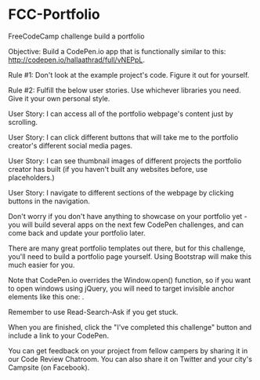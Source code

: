 # FCC-Portfolio
FreeCodeCamp challenge build a portfolio

Objective: Build a CodePen.io app that is functionally similar to this: http://codepen.io/hallaathrad/full/vNEPpL.

Rule #1: Don't look at the example project's code. Figure it out for yourself.

Rule #2: Fulfill the below user stories. Use whichever libraries you need. Give it your own personal style.

User Story: I can access all of the portfolio webpage's content just by scrolling.

User Story: I can click different buttons that will take me to the portfolio creator's different social media pages.

User Story: I can see thumbnail images of different projects the portfolio creator has built (if you haven't built any websites before, use placeholders.)

User Story: I navigate to different sections of the webpage by clicking buttons in the navigation.

Don't worry if you don't have anything to showcase on your portfolio yet - you will build several apps on the next few CodePen challenges, and can come back and update your portfolio later.

There are many great portfolio templates out there, but for this challenge, you'll need to build a portfolio page yourself. Using Bootstrap will make this much easier for you.

Note that CodePen.io overrides the Window.open() function, so if you want to open windows using jQuery, you will need to target invisible anchor elements like this one: <a target='_blank'>.

Remember to use Read-Search-Ask if you get stuck.

When you are finished, click the "I've completed this challenge" button and include a link to your CodePen.

You can get feedback on your project from fellow campers by sharing it in our Code Review Chatroom. You can also share it on Twitter and your city's Campsite (on Facebook).
